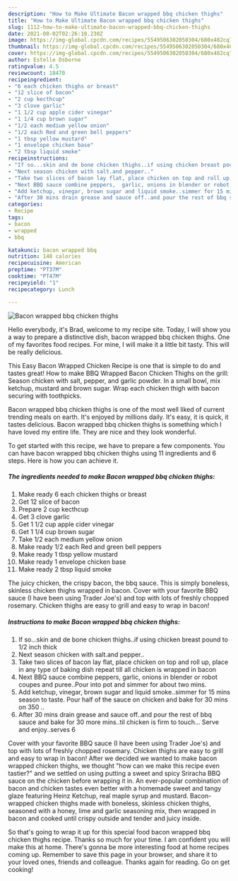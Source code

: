 ```yaml
---
description: "How to Make Ultimate Bacon wrapped bbq chicken thighs"
title: "How to Make Ultimate Bacon wrapped bbq chicken thighs"
slug: 1112-how-to-make-ultimate-bacon-wrapped-bbq-chicken-thighs
date: 2021-08-02T02:26:18.238Z
image: https://img-global.cpcdn.com/recipes/5549506302050304/680x482cq70/bacon-wrapped-bbq-chicken-thighs-recipe-main-photo.jpg
thumbnail: https://img-global.cpcdn.com/recipes/5549506302050304/680x482cq70/bacon-wrapped-bbq-chicken-thighs-recipe-main-photo.jpg
cover: https://img-global.cpcdn.com/recipes/5549506302050304/680x482cq70/bacon-wrapped-bbq-chicken-thighs-recipe-main-photo.jpg
author: Estelle Osborne
ratingvalue: 4.5
reviewcount: 18470
recipeingredient:
- "6 each chicken thighs or breast"
- "12 slice of bacon"
- "2 cup kecthcup"
- "3 clove garlic"
- "1 1/2 cup apple cider vinegar"
- "1 1/4 cup brown sugar"
- "1/2 each medium yellow onion"
- "1/2 each Red and green bell peppers"
- "1 tbsp yellow mustard"
- "1 envelope chicken base"
- "2 tbsp liquid smoke"
recipeinstructions:
- "If so...skin and de bone chicken thighs..if using chicken breast pound to 1/2 inch thick"
- "Next season chicken with salt.and pepper.."
- "Take two slices of bacon lay flat, place chicken on top and roll up, place in any type of baking dish repeat till all chicken is wrapped in bacon"
- "Next BBQ sauce combine peppers,  garlic, onions in blender or robot coupes and puree..Pour into pot and simmer for about two mins."
- "Add ketchup, vinegar, brown sugar and liquid smoke..simmer for 15 mins season to taste. Pour half of the sauce on chicken and bake for 30 mins on 350 .."
- "After 30 mins drain grease and sauce off..and pour the rest of bbq sauce and bake for 30 more mins..til chicken is firm to touch... Serve and enjoy..serves 6"
categories:
- Recipe
tags:
- bacon
- wrapped
- bbq

katakunci: bacon wrapped bbq 
nutrition: 148 calories
recipecuisine: American
preptime: "PT37M"
cooktime: "PT47M"
recipeyield: "1"
recipecategory: Lunch

---
```



![Bacon wrapped bbq chicken thighs](https://img-global.cpcdn.com/recipes/5549506302050304/680x482cq70/bacon-wrapped-bbq-chicken-thighs-recipe-main-photo.jpg)

Hello everybody, it's Brad, welcome to my recipe site. Today, I will show you a way to prepare a distinctive dish, bacon wrapped bbq chicken thighs. One of my favorites food recipes. For mine, I will make it a little bit tasty. This will be really delicious.

This Easy Bacon Wrapped Chicken Recipe is one that is simple to do and tastes great! How to make BBQ Wrapped Bacon Chicken Thighs on the grill: Season chicken with salt, pepper, and garlic powder. In a small bowl, mix ketchup, mustard and brown sugar. Wrap each chicken thigh with bacon securing with toothpicks.

Bacon wrapped bbq chicken thighs is one of the most well liked of current trending meals on earth. It's enjoyed by millions daily. It's easy, it is quick, it tastes delicious. Bacon wrapped bbq chicken thighs is something which I have loved my entire life. They are nice and they look wonderful.


To get started with this recipe, we have to prepare a few components. You can have bacon wrapped bbq chicken thighs using 11 ingredients and 6 steps. Here is how you can achieve it.

<!--inarticleads1-->

##### The ingredients needed to make Bacon wrapped bbq chicken thighs:

1. Make ready 6 each chicken thighs or breast
1. Get 12 slice of bacon
1. Prepare 2 cup kecthcup
1. Get 3 clove garlic
1. Get 1 1/2 cup apple cider vinegar
1. Get 1 1/4 cup brown sugar
1. Take 1/2 each medium yellow onion
1. Make ready 1/2 each Red and green bell peppers
1. Make ready 1 tbsp yellow mustard
1. Make ready 1 envelope chicken base
1. Make ready 2 tbsp liquid smoke


The juicy chicken, the crispy bacon, the bbq sauce. This is simply boneless, skinless chicken thighs wrapped in bacon. Cover with your favorite BBQ sauce (I have been using Trader Joe&#39;s) and top with lots of freshly chopped rosemary. Chicken thighs are easy to grill and easy to wrap in bacon! 

<!--inarticleads2-->

##### Instructions to make Bacon wrapped bbq chicken thighs:

1. If so...skin and de bone chicken thighs..if using chicken breast pound to 1/2 inch thick
1. Next season chicken with salt.and pepper..
1. Take two slices of bacon lay flat, place chicken on top and roll up, place in any type of baking dish repeat till all chicken is wrapped in bacon
1. Next BBQ sauce combine peppers,  garlic, onions in blender or robot coupes and puree..Pour into pot and simmer for about two mins.
1. Add ketchup, vinegar, brown sugar and liquid smoke..simmer for 15 mins season to taste. Pour half of the sauce on chicken and bake for 30 mins on 350 ..
1. After 30 mins drain grease and sauce off..and pour the rest of bbq sauce and bake for 30 more mins..til chicken is firm to touch... Serve and enjoy..serves 6


Cover with your favorite BBQ sauce (I have been using Trader Joe&#39;s) and top with lots of freshly chopped rosemary. Chicken thighs are easy to grill and easy to wrap in bacon! After we decided we wanted to make bacon wrapped chicken thighs, we thought &#34;how can we make this recipe even tastier?&#34; and we settled on using putting a sweet and spicy Sriracha BBQ sauce on the chicken before wrapping it in. An ever-popular combination of bacon and chicken tastes even better with a homemade sweet and tangy glaze featuring Heinz Ketchup, real maple syrup and mustard. Bacon-wrapped chicken thighs made with boneless, skinless chicken thighs, seasoned with a honey, lime and garlic seasoning mix, then wrapped in bacon and cooked until crispy outside and tender and juicy inside. 

So that's going to wrap it up for this special food bacon wrapped bbq chicken thighs recipe. Thanks so much for your time. I am confident you will make this at home. There's gonna be more interesting food at home recipes coming up. Remember to save this page in your browser, and share it to your loved ones, friends and colleague. Thanks again for reading. Go on get cooking!
